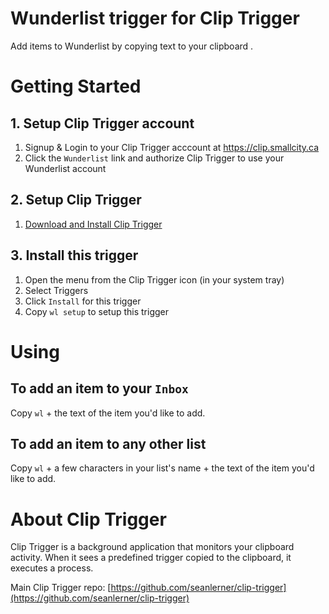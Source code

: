 # Wunderlist trigger for Clip Trigger

Add items to Wunderlist by copying text to your clipboard .

# Getting Started

## 1. Setup Clip Trigger account

1. Signup & Login to your Clip Trigger acccount at <https://clip.smallcity.ca>
1. Click the `Wunderlist` link and authorize Clip Trigger to use your Wunderlist account

## 2. Setup Clip Trigger

1. [Download and Install Clip Trigger](https://github.com/seanlerner/clip-trigger/blob/master/README.md)

## 3. Install this trigger

1. Open the menu from the Clip Trigger icon (in your system tray)
1. Select Triggers
1. Click `Install` for this trigger
1. Copy `wl setup` to setup this trigger

# Using

## To add an item to your `Inbox`

Copy `wl` + the text of the item you'd like to add.

## To add an item to any other list

Copy `wl` + a few characters in your list's name + the text of the item you'd like to add.

# About Clip Trigger

Clip Trigger is a background application that monitors your clipboard activity. When it sees a predefined trigger copied to the clipboard, it executes a process.

Main Clip Trigger repo: [https://github.com/seanlerner/clip-trigger](https://github.com/seanlerner/clip-trigger)
